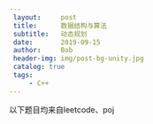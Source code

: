 ```yaml
---
 layout:     post
 title:      数据结构与算法
 subtitle:   动态规划
 date:       2019-09-15
 author:     Bob
 header-img: img/post-bg-unity.jpg
 catalog: true
 tags:
     - C++
---
```


以下题目均来自leetcode、poj

##### []() 

```c


```
